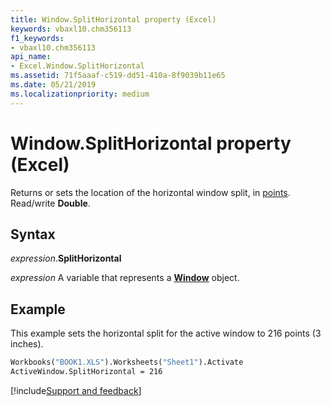 ```yaml
---
title: Window.SplitHorizontal property (Excel)
keywords: vbaxl10.chm356113
f1_keywords:
- vbaxl10.chm356113
api_name:
- Excel.Window.SplitHorizontal
ms.assetid: 71f5aaaf-c519-dd51-410a-8f9039b11e65
ms.date: 05/21/2019
ms.localizationpriority: medium
---
```



# Window.SplitHorizontal property (Excel)

Returns or sets the location of the horizontal window split, in [points](../language/glossary/vbe-glossary.md#point). Read/write **Double**.


## Syntax

_expression_.**SplitHorizontal**

_expression_ A variable that represents a **[Window](Excel.Window.md)** object.


## Example

This example sets the horizontal split for the active window to 216 points (3 inches).

```vb
Workbooks("BOOK1.XLS").Worksheets("Sheet1").Activate 
ActiveWindow.SplitHorizontal = 216
```



[!include[Support and feedback](~/includes/feedback-boilerplate.md)]